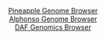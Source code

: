 <div id="Pineapple_Genome_Browser" align="center">
  <a href="https://igv.org/app/?sessionURL=blob:zZJdT9swFIb_iyXQJqVJnLRpE6maArQdha0ICIUiFDmpkxgc29hOP9X_PlNt2g2T6MWmSb6wj_zxnsfPFiywVIQzEAHPhh0bQmABVfHlDaoFxd9RjRWICkQVtoDEBZaY5RhEW1AgpVFyfWlOVloLFTkO0aJVI1ZyW_k2qtGGM7RUds5r55RTijIukeZSOScSLbhDykVriTMkhG3e9u2OM0caOYiKijPFHYFZmS7NfemvUlpixmuc1g3VZB8gNXlMxrldoC_x9CbOc6zUBV6fz_vxxXl85w.S2Sg4nSWTr9MkmB7fkJIh3UjcH4rVqL7GEz4bXo3u78OXbJKd3eqyrAZH_tnxYCWIxKoPu7DnB72w9waGsDle_U89m0EO7PvIGz6P4LgnmpWcQX0_oM36mYYiienk4d3OPbCzAOV5Y0wAeSW7EXQt3w2sjhe03qawZ7luaPhITkD0.GQBLVH.YrY_boFeC.MLUPi12atjAS7nWIKoFbpuF4ah12l3224Ywp21BY2kfw_uMLkOu64Xe16QFoRqI_M8VUwoGzFmL_LCLjcH0rzzz8bTyekrH1a.ISs2lR4E8ZF3kpNiHL9vkm8YmOf3n2ia_Uiqf.LeR4LYOjtUuDZMLtFDPKKj2.p5uQoNpmq6uXDjq2.T9h8BHQan4LJG2uw3FbP86dwCSYKYNoUFUSQjlOj11HDkSxBBzzfqgpxTblwEssw.uZZrwY77.bei_u5p9wM-">Pineapple Genome Browser</a>
</div>
<div id="Alphonso_Genome_Browser" align="center">
  <a href="https://igv.org/app/?sessionURL=blob:zZJRb5swFIX_i6VWm0TAQICAFE0saZsuUdomIpFSVciAIW7BpraBpFH..7xo015WqXnYNMkP9tW17znH3wG0mAvCKAiApZuObppAA2LLuiWq6hLPUYUFCHJUCqwBjnPMMU0xCA4gR0KiaDFTN7dS1iIwDCLrXoVowXRh66hCb4yiTugpq4wRK0uUMI4k48L4ylHLDFK0vQ4nqK51NdvWHSNDEhmorLeMCmbUmBZxp96Lf5XiAlNW4bhqSklOAmKlR2nM9Bx9CdfLME2xEFO8v82G4fQ2XNlX0ebGHW2iu8k6cteXS1JQJBuOh6_4ecC5m4znkyS9sK47vm8343DEqDe.urDHl1e7mnAshqZnDmx34Hu2iobQDO_.J9dqkTOdP1TPTjebCsu0dtbSnqdy1ewc_96bRe_4PmqgZGmjSADplnuBCTUbuppjub0fW3OgQeirdDgjIHh80oDkKH1R7Y8HIPe14gUI_Nqc0NEA4xnmIOj5EHqm71tO3.tD3zeP2gE0vPx70V5HC9.DVmhZbpyTUiqYs1jQWuiIUr1Nc714OzPLm_7qBVYvb.nEW83u0C0cj74la7uhlP0xy77yr0afvk8Z_Yiif0LdR4ToMjkXtQ47g_tpmE3knbDrRb6l1wwLHs1XD._Gc140OeMVkqpfVdTxJ20t4gRRqQotESQhJZH7tUqRdSAwLVtBC1JWMkUh4EXyCWpQMx34.Tec9vHp.B0-">Alphonso Genome Browser</a>
</div>


<div id="DAF_Genomics_Browser" align="center">
  <a href="https://igv.org/app/?sessionURL=blob:tZFra9swFIb_i6D95Jtsx4kNYZgm6bI27ZLMy5ZSwpl9HIvYlivJTdOQ_z7hdQw2yhh0IAmJc3lfnedIHlFIxmsSEdeiPYtSYhBZ8P0SqqbEG6hQkiiHUqJBBOYosE6RREeSg1SQLK51ZaFUIyPbziA3t1jziqXSkp4FjSl5qwrUqaZrQQXPvIa9tFJe6WQFNpRNwWvJbUhTlNJ07Abr7WYP.vgZ23QtcVO1pWKd6kab0MYyKwftltUZPv3FyH9Q1ou9i1fLuKu_wsM0G8ZX0_izN07Wl8HFOrl9v0qC1fmSbWtQrcDh9Xq.nH3C5Iar8YzPJx9v1cW8ZqN18vXMG52PnxomUA5pnw68IHR6PjkZpORpqxGQtBA0or7RdweG6_vmy9XrBXoGgjMS3d0bRAlIdzr97kjUodGgiMSHtmNmEC4yFCQyQ8fp0zB0e37fd8KQnowjaUX5xiQnySLsO27suoH1DSqtn7OyG58W.jP4Vhh_66z3v2I6iNHDZUDnU3fHYPfhOWlSv5iduZMvi8HgFVAGefVjORcVKB368XzBAqXWq7BWv7h4p_vTdw--">DAF Genomics Browser</a>
</div>
